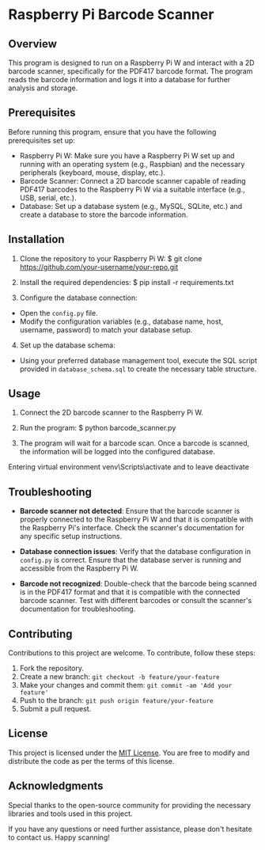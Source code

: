 # Raspberry Pi Barcode Scanner

## Overview

This program is designed to run on a Raspberry Pi W and interact with a 2D barcode scanner, specifically for the PDF417 barcode format. The program reads the barcode information and logs it into a database for further analysis and storage.

## Prerequisites

Before running this program, ensure that you have the following prerequisites set up:

- Raspberry Pi W: Make sure you have a Raspberry Pi W set up and running with an operating system (e.g., Raspbian) and the necessary peripherals (keyboard, mouse, display, etc.).
- Barcode Scanner: Connect a 2D barcode scanner capable of reading PDF417 barcodes to the Raspberry Pi W via a suitable interface (e.g., USB, serial, etc.).
- Database: Set up a database system (e.g., MySQL, SQLite, etc.) and create a database to store the barcode information.

## Installation

1. Clone the repository to your Raspberry Pi W:
   $ git clone https://github.com/your-username/your-repo.git

2. Install the required dependencies:
   $ pip install -r requirements.txt

3. Configure the database connection:

- Open the `config.py` file.
- Modify the configuration variables (e.g., database name, host, username, password) to match your database setup.

4. Set up the database schema:

- Using your preferred database management tool, execute the SQL script provided in `database_schema.sql` to create the necessary table structure.

## Usage

1. Connect the 2D barcode scanner to the Raspberry Pi W.

2. Run the program:
   $ python barcode_scanner.py

3. The program will wait for a barcode scan. Once a barcode is scanned, the information will be logged into the configured database.

Entering virtual environment venv\Scripts\activate and to leave deactivate

## Troubleshooting

- **Barcode scanner not detected**: Ensure that the barcode scanner is properly connected to the Raspberry Pi W and that it is compatible with the Raspberry Pi's interface. Check the scanner's documentation for any specific setup instructions.

- **Database connection issues**: Verify that the database configuration in `config.py` is correct. Ensure that the database server is running and accessible from the Raspberry Pi W.

- **Barcode not recognized**: Double-check that the barcode being scanned is in the PDF417 format and that it is compatible with the connected barcode scanner. Test with different barcodes or consult the scanner's documentation for troubleshooting.

## Contributing

Contributions to this project are welcome. To contribute, follow these steps:

1. Fork the repository.
2. Create a new branch: `git checkout -b feature/your-feature`
3. Make your changes and commit them: `git commit -am 'Add your feature'`
4. Push to the branch: `git push origin feature/your-feature`
5. Submit a pull request.

## License

This project is licensed under the [MIT License](https://opensource.org/licenses/MIT). You are free to modify and distribute the code as per the terms of this license.

## Acknowledgments

Special thanks to the open-source community for providing the necessary libraries and tools used in this project.

If you have any questions or need further assistance, please don't hesitate to contact us. Happy scanning!
